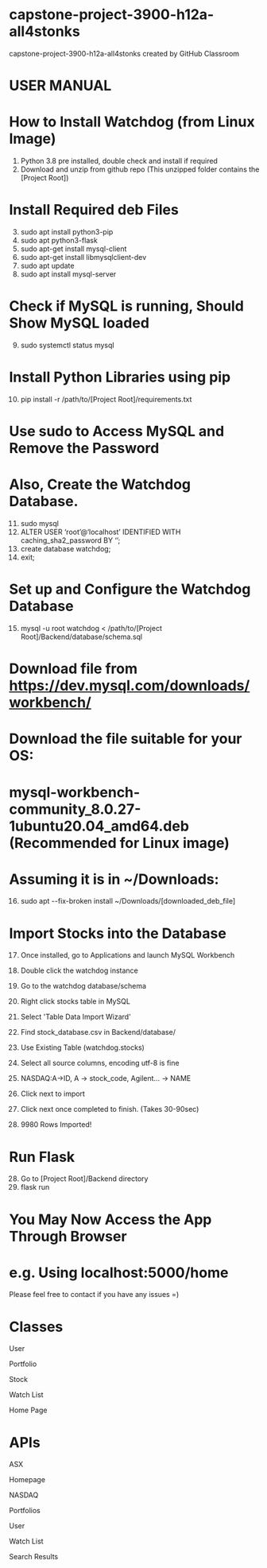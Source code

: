 # capstone-project-3900-h12a-all4stonks
capstone-project-3900-h12a-all4stonks created by GitHub Classroom

# USER MANUAL
# How to Install Watchdog (from Linux Image)
1. Python 3.8 pre installed, double check and install if required
2. Download and unzip from github repo (This unzipped folder contains the [Project Root])
 
# Install Required deb Files
3. sudo apt install python3-pip
4. sudo apt python3-flask
5. sudo apt-get install mysql-client
6. sudo apt-get install libmysqlclient-dev
7. sudo apt update
8. sudo apt install mysql-server
 
# Check if MySQL is running, Should Show MySQL loaded
9. sudo systemctl status mysql

# Install Python Libraries using pip
10. pip install -r /path/to/[Project Root]/requirements.txt  

# Use sudo to Access MySQL and Remove the Password
# Also, Create the Watchdog Database.
11. sudo mysql
12. ALTER USER ‘root’@‘localhost’ IDENTIFIED WITH caching_sha2_password BY ‘’;
13. create database watchdog;
14. exit;

# Set up and Configure the Watchdog Database
15. mysql -u root watchdog < /path/to/[Project Root]/Backend/database/schema.sql
 
# Download file from https://dev.mysql.com/downloads/workbench/
# Download the file suitable for your OS:
# mysql-workbench-community_8.0.27-1ubuntu20.04_amd64.deb (Recommended for Linux image)

# Assuming it is in ~/Downloads:
16. sudo apt --fix-broken install ~/Downloads/[downloaded_deb_file]

# Import Stocks into the Database
17. Once installed, go to Applications and launch MySQL Workbench
 
18. Double click the watchdog instance
19. Go to the watchdog database/schema
20. Right click stocks table in MySQL
21. Select 'Table Data Import Wizard'
22. Find stock_database.csv in Backend/database/
23. Use Existing Table (watchdog.stocks)
24. Select all source columns, encoding utf-8 is fine
25. NASDAQ:A->ID, A -> stock_code, Agilent... -> NAME
26. Click next to import
27. Click next once completed to finish. (Takes 30-90sec)
28. 9980 Rows Imported!

# Run Flask
28. Go to [Project Root]/Backend directory
29. flask run

# You May Now Access the App Through Browser
# e.g. Using localhost:5000/home

Please feel free to contact if you have any issues =)



# Classes
User

Portfolio 

Stock 

Watch List

Home Page

# APIs

ASX

Homepage

NASDAQ

Portfolios

User

Watch List

Search Results





